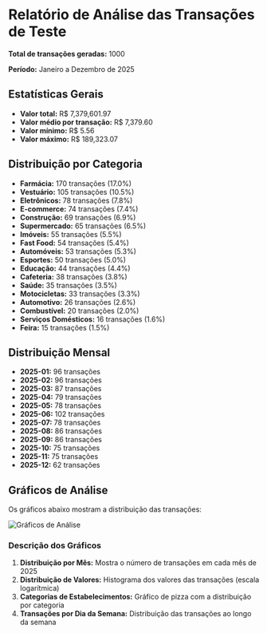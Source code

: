 # Relatório de Análise das Transações de Teste

**Total de transações geradas:** 1000

**Período:** Janeiro a Dezembro de 2025

## Estatísticas Gerais

- **Valor total:** R$ 7,379,601.97
- **Valor médio por transação:** R$ 7,379.60
- **Valor mínimo:** R$ 5.56
- **Valor máximo:** R$ 189,323.07

## Distribuição por Categoria

- **Farmácia:** 170 transações (17.0%)
- **Vestuário:** 105 transações (10.5%)
- **Eletrônicos:** 78 transações (7.8%)
- **E-commerce:** 74 transações (7.4%)
- **Construção:** 69 transações (6.9%)
- **Supermercado:** 65 transações (6.5%)
- **Imóveis:** 55 transações (5.5%)
- **Fast Food:** 54 transações (5.4%)
- **Automóveis:** 53 transações (5.3%)
- **Esportes:** 50 transações (5.0%)
- **Educação:** 44 transações (4.4%)
- **Cafeteria:** 38 transações (3.8%)
- **Saúde:** 35 transações (3.5%)
- **Motocicletas:** 33 transações (3.3%)
- **Automotivo:** 26 transações (2.6%)
- **Combustível:** 20 transações (2.0%)
- **Serviços Domésticos:** 16 transações (1.6%)
- **Feira:** 15 transações (1.5%)

## Distribuição Mensal

- **2025-01:** 96 transações
- **2025-02:** 96 transações
- **2025-03:** 87 transações
- **2025-04:** 79 transações
- **2025-05:** 78 transações
- **2025-06:** 102 transações
- **2025-07:** 78 transações
- **2025-08:** 86 transações
- **2025-09:** 86 transações
- **2025-10:** 75 transações
- **2025-11:** 75 transações
- **2025-12:** 62 transações

## Gráficos de Análise

Os gráficos abaixo mostram a distribuição das transações:

![Gráficos de Análise](test_data_graficos.png)

### Descrição dos Gráficos

1. **Distribuição por Mês:** Mostra o número de transações em cada mês de 2025
2. **Distribuição de Valores:** Histograma dos valores das transações (escala logarítmica)
3. **Categorias de Estabelecimentos:** Gráfico de pizza com a distribuição por categoria
4. **Transações por Dia da Semana:** Distribuição das transações ao longo da semana
